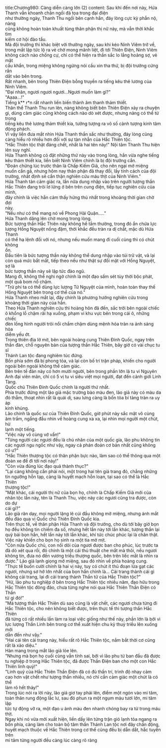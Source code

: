 title:Chương980: Càng diễn càng lớn (2)
content:
Sau khi đến nơi này, Hứa Thanh vẫn khoanh chân ngồi đả tọa trong đại điện<br>như thường ngày, Thanh Thu ngồi bên cạnh hắn, đáy lòng cực kỳ phẫn nộ, nàng<br>cũng không hoàn toàn khuất tùng thân phận thị nữ này, mà vẫn thời khắc tìm<br>kiếm cơ hội đào tẩu.<br>Mà đội trưởng thì khác biệt với thường ngày, sau khi kéo Ninh Viêm trở về,<br>trong mắt lập tức lộ ra vẻ chờ mong mãnh liệt, đi tới Thiên Điện, Ninh Viêm<br>không cách nào chống cự, chỉ có thể hiện ra thần sắc lo lắng hoảng sợ, vẻ mặt<br>cầu khẩn, trong miệng không ngừng nói cầu xin tha thứ, bị đội trưởng cứng rắn<br>dắt vào bên trong.<br>Rất nhanh, bên trong Thiên Điện bỗng truyền ra tiếng kêu thê lương của<br>Ninh Viêm.<br>"Đại nhân, ngươi ngươi ngươi…Ngươi muốn làm gì?"<br>"Aaaa…!"<br>Tiếng k** r*n rất nhanh liền biến thành âm thanh thảm thiết.<br>Thân thể Thanh Thu run lên, nàng không biết bên Thiên Điện xảy ra chuyện<br>gì, dùng cảm giác cũng không cách nào dò xét được, nhưng nàng có thể từ trong<br>tiếng kêu thê lương thảm thiết kia, tưởng tượng ra vô số cảnh tượng kinh tâm<br>động phách.<br>Vì vậy liền đưa mắt nhìn Hứa Thanh thần sắc như thường, đáy lòng cũng<br>càng hiểu rõ nhiều hơn đối với sự tàn nhẫn của Hắc Thiên tộc.<br>"Hắc Thiên tộc thật đáng chết, nhất là hai tên này!" Nội tâm Thanh Thu hiện<br>lên suy nghĩ.<br>Hứa Thanh không có đặt những thứ này vào trong lòng, hắn vừa nghe tiếng<br>kêu thảm thiết kia, liền biết Ninh Viêm chính là bị đội trưởng cắn.<br>"Đoán chừng lúc trước thân là Chấp Kiếm Giả, cho nên ngại mở miệng<br>muốn cắn gã, nhưng hôm nay thân phận đã thay đổi, lấy tính cách của đội<br>trưởng, nhất định sẽ cẩn thận nghiên cứu máu thịt của Ninh Viêm."<br>Hứa Thanh tản cảm giác ra, lần nữa dung nhập vào trên người tượng thần<br>Hắc Thiên đang trôi lơ lửng ở bên trên cung điện, tiếp tục nghiên cứu của mình,<br>đây chính là việc hắn cảm thấy hứng thú nhất trong khoảng thời gian chờ đợi<br>này.<br>"Nếu như có thể mang nó về Phong Hải Quận....."<br>Hứa Thanh dâng lên chờ mong trong lòng.<br>Bức tượng thần Hắc Thiên này không hề tầm thường, trong đó ẩn chứa lực<br>lượng Hồng Nguyệt nồng đậm, thời khắc đều tràn ra dị chất, mặc dù Hứa Thanh<br>có thể hạ lệnh đối với nó, nhưng nếu muốn mang đi cuối cùng thì có chút không<br>ổn.<br>Đầu tiên là bức tượng thần này không thể dung nhập vào túi trữ vật, vả lại<br>còn quá mức bắt mắt, tiếp theo nếu như thật sự đối mặt với Hồng Nguyệt, sợ là<br>bức tượng thần này sẽ lập tức đào ngũ.<br>Mang đi, không thể nghi ngờ chính là một đạo sấm sét tùy thời bộc phát,<br>một quả bom nổ chậm.<br>"Trừ phi ta có thể dùng lực lượng Tử Nguyệt của mình, hoàn toàn thay thế<br>Hồng Nguyệt bên trong cơ thể của nó."<br>Hứa Thanh nheo mắt lại, đây chính là phương hướng nghiên cứu trong<br>khoảng thời gian này của hắn.<br>Theo Hứa Thanh nghiên cứu thì hoàng hôn đã đến, sắc trời bên ngoài chiếc<br>ô khổng lồ chậm rãi hạ xuống, phạm vi khu vực bên trong cái ô, những chiếc<br>đèn lồng hình người trôi nổi chầm chậm dùng mệnh hỏa tràn ra ánh sáng hỏa<br>diễm yếu ớt.<br>Trong thiên địa lờ mờ, bên ngoài hoàng cung Thiên Đính Quốc, ngay trên<br>thần đàn, chỗ nguyên bản của tượng thần Hắc Thiên, bây giờ có vài chục tu sĩ<br>Thánh Lan tộc đang nghiêm túc đứng.<br>Bốn phía sớm đã bị phong tỏa, vả lại còn bố trí trận pháp, khiến cho người<br>ngoài bên ngoài không thể cảm giác.<br>Bên trên tế đàn này có hơn mười người, bên trong phần lớn là tu vi Nguyên<br>Anh đại viên mãn, chỉ có 5 vị tu vi siêu việt mọi người, đạt đến cảnh giới Linh<br>Tàng.<br>Quốc chủ Thiên Đính Quốc chính là người thứ nhất.<br>Phía trước đứng một lão giả mặc trường bào màu đen, lão giả này có màu da<br>đỏ thẫm, thoạt nhìn rất là quái dị, sau lưng càng là bốn tòa bí tàng tràn ra uy áp<br>kinh khủng.<br>Lão chính là quốc sư của Thiên Đính Quốc, giờ phút này sắc mặt vô cùng<br>âm trầm, ngẩng đầu nhìn về hoàng cung xa xa, lại nhìn mọi người một chút, hừ<br>lạnh một tiếng.<br>"Việc này vô cùng vớ vẩn!"<br>"Từng người các ngươi đều là chủ nhân của một quốc gia, lão phu không tin<br>các ngươi ngu ngốc như vậy, ngay cả phán đoán cơ bản nhất cũng không có ư?"<br>"Hắc Thiên thượng tộc có thân phận bực nào, làm sao có thể thông qua một<br>đoàn xe để đi tới nơi này!"<br>"Còn vừa đúng lúc đạo quả thành thục?"<br>"Lại càng không cần phải nói, một trong hai tên giả trang đó, chẳng những<br>tín ngưỡng hỗn tạp, càng là huyết mạch hỗn loạn, tại sao có thể là Hắc Thiên<br>thượng tộc!"<br>"Mặt khác, cái người thị nữ của bọn họ, chính là Chấp Kiếm Giả mới của<br>nhân tộc lần này, tên là Thanh Thu, việc này các ngươi cũng tra được, còn do dự<br>cái gì?"<br>Lão giả răn dạy, mọi người lặng lẽ cúi đầu không mở miệng, nhưng ánh mắt<br>đều đảo qua vị Quốc chủ Thiên Đính Quốc kia.<br>Trên thực tế, về thân phận Hứa Thanh và đội trưởng, cho dù tới bây giờ bọn<br>họ đều không tin chiếm đa số, nhưng hết lần này tới lần khác, tượng thần lại<br>quỳ bái bọn hắn, hết lần này tới lần khác, khí tức chúc phúc lại là chân thật.<br>Việc này khiến cho bọn họ sinh ra một tia mờ mịt.<br>"Còn nữa Quốc chủ, con nối dõi của ngươi được ban cho phúc, lúc trước ta<br>đã dò xét qua rồi, đó chính là một cái thủ thuật che mắt mà thôi, nếu ngươi<br>không tin, đưa nó đến vương triều thượng quốc, bên trên liếc mắt là nhìn ra<br>được." Lão giả lạnh giọng mở miệng, sau đó nhìn về phía hoàng cung.<br>"Thực tế buồn cười chính là hai vị này, tuy có chút ít thủ đoạn lừa gạt các<br>ngươi, nhưng sơ hở lớn nhất của bọn hắn chính là... Cải trang thành cái gì<br>không cải trang, lại đi cải trang thành Thần tử của Hắc Thiên tộc?"<br>"Hừ, lão phu tu nghiệp ở bên trong Hắc Thiên tộc nhiều năm, đạo hữu trong<br>Hắc Thiên tộc đông đảo, chưa từng nghe nói qua Hắc Thiên Thần Điện có Thần<br>tử gì đó!"<br>"Mà tượng thần Hắc Thiên dù sao cũng là vật chết, các ngươi chưa từng đi<br>Hắc Thiên tộc, cho nên không biết được, trên thực tế thì tượng thần Hắc Thiên<br>đã từng có rất nhiều lần làm ra loại việc giống như thế này, phần lớn là bởi vì<br>lực lượng Thần Linh bên trong cơ thể xuất hiện chu kỳ thuỷ triều lên xuống mới<br>dẫn đến như vậy."<br>"Hai cái tên cải trang này, hiểu rất rõ Hắc Thiên tộc, nắm bắt thời cơ cũng<br>rất là xảo diệu."<br>Hàn mang trong mắt lão giả lóe lên.<br>"Nhưng mà bọn họ cuối cùng vẫn tính sai, bởi vì lão phu từ ban đầu đã được<br>tu nghiệp ở trong Hắc Thiên tộc, đã được Thần Điện ban cho một con Hắc<br>Thiên linh quỷ!"<br>"Linh quỷ của Hắc Thiên Thần Điện đã có đủ thần trí, trình độ nhạy cảm<br>cao hơn vật chết như tượng thần nhiều, nó chỉ cần cảm giác một chút là có thể<br>làm rõ hết thảy!"<br>Trong lúc nói ra lời này, lão giả giơ tay phải lên, điểm một ngón vào mi tâm,<br>toàn thân rung động lắc lư, sau đó phun ra một ngụm máu tươi lớn, mi tâm lập<br>tức tự động vỡ ra, một đạo u ảnh màu đen nhanh chóng bay ra từ trong máu thịt.<br>Ngay khi nó vừa mới xuất hiện, liền dấy lên từng trận gió lạnh tỏa ngang ra<br>bốn phía, càng làm cho toàn bộ tâm thần Thánh Lan tộc nơi đây chấn động,<br>huyết mạch thuộc về Hắc Thiên trong cơ thể cũng đều bị dẫn dắt, hắc tuyến trên<br>mi tâm từng người đều càng lúc càng rõ ràng